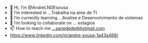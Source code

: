 - 👋 Hi, I’m @AndreLNDEsousa
- 👀 I’m interested in ...Trabalha na area de TI
- 🌱 I’m currently learning ...Analise e Desenvolvimento de sistemas
- 💞️ I’m looking to collaborate on ... estagios 
- 📫 How to reach me ...sanedede@hotmail.com
- https://www.linkedin.com/in/andre-sousa-1a43a468/
<!---
AndreLNDEsousa/AndreLNDEsousa is a ✨ special ✨ repository because its `README.md` (this file) appears on your GitHub profile.
You can click the Preview link to take a look at your changes.
--->
